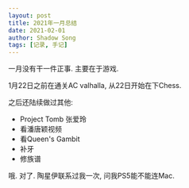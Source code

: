 ```yaml
---
layout: post
title: 2021年一月总结
date: 2021-02-01
author: Shadow Song
tags: [记录, 手记]
---
```


一月没有干一件正事. 主要在于游戏. 

1月22日之前在通关AC valhalla, 从22日开始在下Chess. 

之后还陆续做过其他: 

- Project Tomb 张爱玲
- 看潘唐颖视频
- 看Queen's Gambit
- 补牙
- 修族谱

哦. 对了. 陶星伊联系过我一次, 问我PS5能不能连Mac. 

